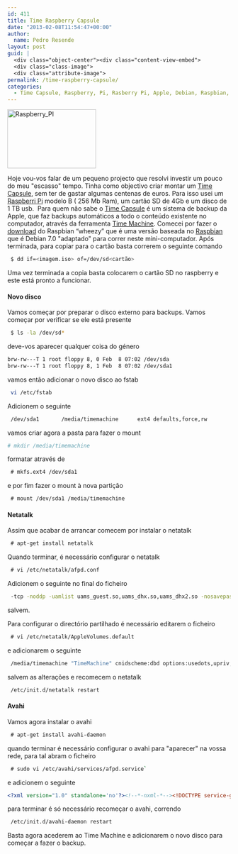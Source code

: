 ```yaml
---
id: 411
title: Time Raspberry Capsule
date: "2013-02-08T11:54:47+00:00"
author:
  name: Pedro Resende
layout: post
guid: |
  <div class="object-center"><div class="content-view-embed">
  <div class="class-image">
  <div class="attribute-image">
permalink: /time-raspberry-capsule/
categories:
  - Time Capsule, Raspberry, Pi, Rasberry Pi, Apple, Debian, Raspbian, wheezy, Netatalk, Avahi, ext4
---
```


<div class="object-center">
  <div class="content-view-embed">
    <div class="class-image">
      <div class="attribute-image">
      <img src="https://blog.resende.biz/assets/blog/ezdemo_site/storage/images/media/images/raspberry_pi/11783-1-eng-GB/Raspberry_PI_medium.jpg" width="200" height="133"  style="border: 0px solid ;" alt="Raspberry_PI" title="Raspberry_PI" />
      </div>
    </div>
  </div>
</div>

Hoje vou-vos falar de um pequeno projecto que resolvi investir um pouco do meu "escasso" tempo. Tinha como objectivo criar montar um <a href="http://store.apple.com/pt/product/MD032Z/A/time-capsule-2-tb?fnode=5f" target="_blank">Time Capsule</a>, sem ter de gastar algumas centenas de euros.
Para isso usei um <a href="http://www.raspberrypi.org/quick-start-guide" target="_blank">Raspberri Pi</a> modelo B ( 256 Mb Ram), um cartão SD de 4Gb e um disco de 1 TB usb.&nbsp;
Para quem não sabe o <a href="http://store.apple.com/pt/product/MD032Z/A/time-capsule-2-tb?fnode=5f" target="_blank">Time Capsule</a> é um sistema de backup da Apple, que faz backups automáticos a todo o conteúdo existente no computador, através da ferramenta <a href="http://en.wikipedia.org/wiki/Time_Machine_(Mac_OS)" target="_blank">Time Machine</a>.
Comecei por fazer o <a href="http://www.raspberrypi.org/downloads" target="_blank">download</a> do&nbsp;Raspbian “wheezy” que é uma versão baseada no <a href="http://www.raspbian.org/" target="_blank">Raspbian</a> que é Debian 7.0 "adaptado" para correr neste mini-computador.
Após terminada, para copiar para o cartão basta correrem o seguinte comando

```bash
 $ dd if=<imagem.iso> of=/dev/sd<cartão>
```

Uma vez terminada a copia basta colocarem o cartão SD no raspberry e este está pronto a funcionar.&nbsp;

#### Novo disco

Vamos começar por preparar o disco externo para backups. Vamos começar por verificar se ele está presente&nbsp;

```bash
 $ ls -la /dev/sd*
```

deve-vos aparecer qualquer coisa do género

```bash
brw-rw---T 1 root floppy 8, 0 Feb  8 07:02 /dev/sda
brw-rw---T 1 root floppy 8, 1 Feb  8 07:02 /dev/sda1
```

vamos então adicionar o novo disco ao fstab

```bash
 vi /etc/fstab 
 ```

Adicionem o seguinte

```bash
 /dev/sda1       /media/timemachine      ext4 defaults,force,rw         0       0
```

vamos criar agora a pasta para fazer o mount

```bash
# mkdir /media/timemachine
```

formatar através de

```bash
 # mkfs.ext4 /dev/sda1
```

e por fim fazer o mount à nova partição

```bash
 # mount /dev/sda1 /media/timemachine
```

<a name="eztoc11777_0_0_2" id="eztoc11777_0_0_2"></a>

#### Netatalk

Assim que acabar de arrancar comecem por instalar o netatalk

```bash
 # apt-get install netatalk
```

Quando terminar, é necessário configurar o netatalk

```bash
 # vi /etc/netatalk/afpd.conf
```

Adicionem o seguinte no final do ficheiro

```bash
 -tcp -noddp -uamlist uams_guest.so,uams_dhx.so,uams_dhx2.so -nosavepassword
```

salvem.

Para configurar o directório partilhado é necessário editarem o ficheiro

```bash
 # vi /etc/netatalk/AppleVolumes.default
```

e adicionarem o seguinte

```bash
 /media/timemachine "TimeMachine" cnidscheme:dbd options:usedots,upriv,tm
```

salvem as alterações e recomecem o netatalk

```bash
 /etc/init.d/netatalk restart 
 ```

#### Avahi

Vamos agora instalar o avahi

```bash
 # apt-get install avahi-daemon
```

quando terminar é necessário configurar o avahi para "aparecer" na vossa rede, para tal abram o ficheiro&nbsp;

```bash
 # sudo vi /etc/avahi/services/afpd.service`
```

e adicionem o seguinte

```xml
<?xml version="1.0" standalone='no'?><!--*-nxml-*--><!DOCTYPE service-group SYSTEM "avahi-service.dtd"><service-group><name replace-wildcards="yes">%h</name><service><type>_afpovertcp._tcp</type><port>548</port></service><service><type>_device-info._tcp</type><port>0</port><txt-record>model=Xserve</txt-record></service></service-group>
```

para terminar é só necessário recomeçar o avahi, correndo

```bash
 /etc/init.d/avahi-daemon restart
 ```

Basta agora acederem ao Time Machine e adicionarem o novo disco para começar a fazer o backup.
